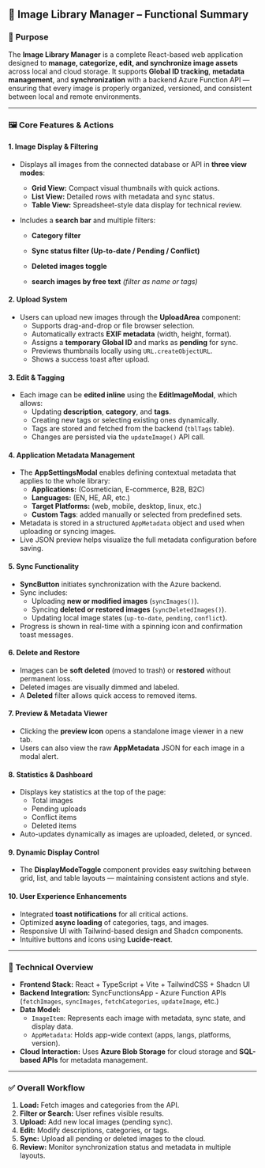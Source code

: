 ## 🧠 **Image Library Manager – Functional Summary**

### 🎯 **Purpose**

The **Image Library Manager** is a complete React-based web application designed to **manage, categorize, edit, and synchronize image assets** across local and cloud storage.
 It supports **Global ID tracking**, **metadata management**, and **synchronization** with a backend Azure Function API — ensuring that every image is properly organized, versioned, and consistent between local and remote environments.

------

### 🖼️ **Core Features & Actions**

#### 1. **Image Display & Filtering**

- Displays all images from the connected database or API in **three view modes**:
  - **Grid View:** Compact visual thumbnails with quick actions.
  - **List View:** Detailed rows with metadata and sync status.
  - **Table View:** Spreadsheet-style data display for technical review.
  
- Includes a **search bar** and multiple filters:
  - **Category filter**
  
  - **Sync status filter (Up-to-date / Pending / Conflict)**
  
  - **Deleted images toggle**
  
  - **search images by free text** *(filter as name or tags)*
  
    

#### 2. **Upload System**

- Users can upload new images through the **UploadArea** component:
  - Supports drag-and-drop or file browser selection.
  - Automatically extracts **EXIF metadata** (width, height, format).
  - Assigns a **temporary Global ID** and marks as **pending** for sync.
  - Previews thumbnails locally using `URL.createObjectURL`.
  - Shows a success toast after upload.

#### 3. **Edit & Tagging**

- Each image can be **edited inline** using the **EditImageModal**, which allows:
  - Updating **description**, **category**, and **tags**.
  - Creating new tags or selecting existing ones dynamically.
  - Tags are stored and fetched from the backend (`tblTags` table).
  - Changes are persisted via the `updateImage()` API call.

#### 4. **Application Metadata Management**

- The **AppSettingsModal** enables defining contextual metadata that applies to the whole library:
  - **Applications:** (Cosmetician, E-commerce, B2B, B2C)
  - **Languages:** (EN, HE, AR, etc.)
  - **Target Platforms:** (web, mobile, desktop, linux, etc.)
  - **Custom Tags**: added manually or selected from predefined sets.
- Metadata is stored in a structured `AppMetadata` object and used when uploading or syncing images.
- Live JSON preview helps visualize the full metadata configuration before saving.

#### 5. **Sync Functionality**

- **SyncButton** initiates synchronization with the Azure backend.
- Sync includes:
  - Uploading **new or modified images** (`syncImages()`).
  - Syncing **deleted or restored images** (`syncDeletedImages()`).
  - Updating local image states (`up-to-date`, `pending`, `conflict`).
- Progress is shown in real-time with a spinning icon and confirmation toast messages.

#### 6. **Delete and Restore**

- Images can be **soft deleted** (moved to trash) or **restored** without permanent loss.
- Deleted images are visually dimmed and labeled.
- A **Deleted** filter allows quick access to removed items.

#### 7. **Preview & Metadata Viewer**

- Clicking the **preview icon** opens a standalone image viewer in a new tab.
- Users can also view the raw **AppMetadata** JSON for each image in a modal alert.

#### 8. **Statistics & Dashboard**

- Displays key statistics at the top of the page:
  - Total images
  - Pending uploads
  - Conflict items
  - Deleted items
- Auto-updates dynamically as images are uploaded, deleted, or synced.

#### 9. **Dynamic Display Control**

- The **DisplayModeToggle** component provides easy switching between grid, list, and table layouts — maintaining consistent actions and style.

#### 10. **User Experience Enhancements**

- Integrated **toast notifications** for all critical actions.
- Optimized **async loading** of categories, tags, and images.
- Responsive UI with Tailwind-based design and Shadcn components.
- Intuitive buttons and icons using **Lucide-react**.

------

### 🧩 **Technical Overview**

- **Frontend Stack:** React + TypeScript + Vite + TailwindCSS + Shadcn UI
- **Backend Integration:** SyncFunctionsApp - Azure Function APIs (`fetchImages`, `syncImages`, `fetchCategories`, `updateImage`, etc.)
- **Data Model:**
  - `ImageItem`: Represents each image with metadata, sync state, and display data.
  - `AppMetadata`: Holds app-wide context (apps, langs, platforms, version).
- **Cloud Interaction:** Uses **Azure Blob Storage** for cloud storage and **SQL-based APIs** for metadata management.

------

### ✅ **Overall Workflow**

1. **Load:** Fetch images and categories from the API.
2. **Filter or Search:** User refines visible results.
3. **Upload:** Add new local images (pending sync).
4. **Edit:** Modify descriptions, categories, or tags.
5. **Sync:** Upload all pending or deleted images to the cloud.
6. **Review:** Monitor synchronization status and metadata in multiple layouts.